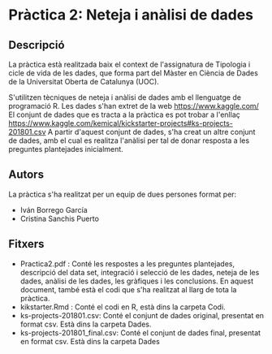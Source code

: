 # Pràctica 2: Neteja i anàlisi de dades

## Descripció

La pràctica està realitzada baix el context de l'assignatura de Tipologia i cicle de vida de les dades, que forma part del Màster en Ciència de Dades de la Universitat Oberta de Catalunya (UOC).

S'utilitzen tècniques de neteja i anàlisi de dades amb el llenguatge de programació R. Les dades s'han extret de la web https://www.kaggle.com/ El conjunt de dades que es tracta a la pràctica es pot trobar a l'enllaç https://www.kaggle.com/kemical/kickstarter-projects#ks-projects-201801.csv A partir d'aquest conjunt de dades, s'ha creat un altre conjunt de dades, amb el cual es realitza l'anàlisi per tal de donar resposta a les preguntes plantejades inicialment.

## Autors

La pràctica s'ha realitzat per un equip de dues persones format per:

* Iván Borrego García
* Cristina Sanchis Puerto

## Fitxers

* Practica2.pdf : Conté les respostes a les preguntes plantejades, descripció del data set, integració i selecció de les dades, neteja de les dades, anàlisi de les dades, les gràfiques i les conclusions. En aquest document, també està el codi que s'ha realitzat al llarg de tota la pràctica.
* kikstarter.Rmd : Conté el codi en R, està dins la carpeta Codi.
* ks-projects-201801.csv: Conté el conjunt de dades original, presentat en format csv. Està dins la carpeta Dades.
* ks-projects-201801_final.csv: Conté el conjunt de dades final, presentat en format csv. Està dins la carpeta Dades
